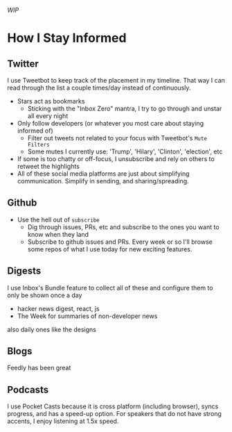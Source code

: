 _WIP_
# How I Stay Informed
## Twitter
I use Tweetbot to keep track of the placement in my timeline. That way I can read through the list a couple times/day instead of continuously.

- Stars act as bookmarks
  - Sticking with the "Inbox Zero" mantra, I try to go through and unstar all every night
- Only follow developers (or whatever you most care about staying informed of)
  - Filter out tweets not related to your focus with Tweetbot's `Mute Filters`
  - Some mutes I currently use: 'Trump', 'Hilary', 'Clinton', 'election', etc
- If some is too chatty or off-focus, I unsubscribe and rely on others to retweet the highlights
- All of these social media platforms are just about simplifying communication. Simplify in sending, and sharing/spreading.

## Github
- Use the hell out of `subscribe`
  - Dig through issues, PRs, etc and subscribe to the ones you want to know when they land
  - Subscribe to github issues and PRs. Every week or so I'll browse some repos of what I use today for new exciting features.

## Digests
I use Inbox's Bundle feature to collect all of these and configure them to only be shown once a day

- hacker news digest, react, js
- The Week for summaries of non-developer news

also daily ones like the designs

## Blogs
Feedly has been great

## Podcasts
I use Pocket Casts because it is cross platform (including browser), syncs progress, and has a speed-up option. For speakers that do not have strong accents, I enjoy listening at 1.5x speed.
